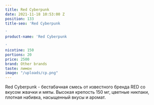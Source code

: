 ```yaml
---
title: Red Cyberpunk
date: 2021-11-18 10:53:00 Z
position: 133
title-seo: 'Red Cyberpunk

'
product-name: 'Red Cyberpunk

'
nicotine: 150
portions: 20
price: 2500
brand: Other brands
taste: лимон
image: "/uploads/cp.png"
---
```


Red Cyberpunk - бестабачная смесь от известного бренда RED со вкусом  жвачки и мяты. Высокая крепость 150 мг, цветные никпаки, плотная набивка, насыщенный вкусы и аромат.